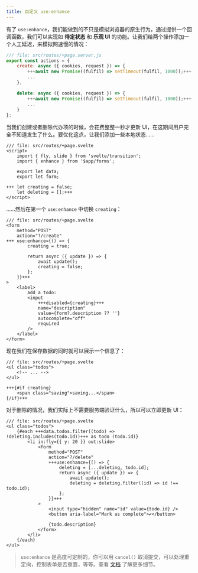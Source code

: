 ```yaml
---
title: 自定义 use:enhance
---
```


有了 `use:enhance`，我们能做到的不只是模拟浏览器的原生行为。通过提供一个回调函数，我们可以实现如 **待定状态** 和 **乐观 UI** 的功能。让我们给两个操作添加一个人工延迟，来模拟网速慢的情况：

```js
/// file: src/routes/+page.server.js
export const actions = {
	create: async ({ cookies, request }) => {
		+++await new Promise((fulfil) => setTimeout(fulfil, 1000));+++
		...
	},

	delete: async ({ cookies, request }) => {
		+++await new Promise((fulfil) => setTimeout(fulfil, 1000));+++
		...
	}
};
```

当我们创建或者删除代办项的时候，会花费整整一秒才更新 UI，在这期间用户完全不知道发生了什么。要优化这点，让我们添加一些本地状态……

```svelte
/// file: src/routes/+page.svelte
<script>
	import { fly, slide } from 'svelte/transition';
	import { enhance } from '$app/forms';

	export let data;
	export let form;

+++	let creating = false;
	let deleting = [];+++
</script>
```

……然后在第一个 `use:enhance` 中切换 `creating`：

```svelte
/// file: src/routes/+page.svelte
<form
	method="POST"
	action="?/create"
+++	use:enhance={() => {
		creating = true;

		return async ({ update }) => {
			await update();
			creating = false;
		};
	}}+++
>
	<label>
		add a todo:
		<input
			+++disabled={creating}+++
			name="description"
			value={form?.description ?? ''}
			autocomplete="off"
			required
		/>
	</label>
</form>
```

现在我们在保存数据的同时就可以展示一个信息了：

```svelte
/// file: src/routes/+page.svelte
<ul class="todos">
	<!-- ... -->
</ul>

+++{#if creating}
	<span class="saving">saving...</span>
{/if}+++
```

对于删除的情况，我们实际上不需要服务端验证什么，所以可以立即更新 UI：

```svelte
/// file: src/routes/+page.svelte
<ul class="todos">
	{#each +++data.todos.filter((todo) => !deleting.includes(todo.id))+++ as todo (todo.id)}
		<li in:fly={{ y: 20 }} out:slide>
			<form
				method="POST"
				action="?/delete"
				+++use:enhance={() => {
					deleting = [...deleting, todo.id];
					return async ({ update }) => {
						await update();
						deleting = deleting.filter((id) => id !== todo.id);
					};
				}}+++
			>
				<input type="hidden" name="id" value={todo.id} />
				<button aria-label="Mark as complete">✔</button>

				{todo.description}
			</form>
		</li>
	{/each}
</ul>
```

> `use:enhance` 是高度可定制的，你可以用 `cancel()` 取消提交，可以处理重定向，控制表单是否重置，等等。查看 [文档](https://kit.svelte.dev/docs/modules#$app-forms-enhance) 了解更多细节。
